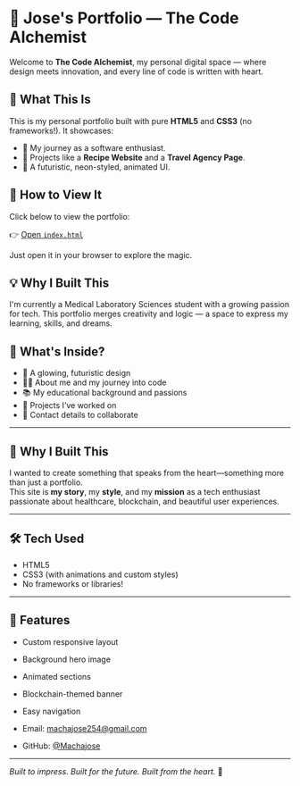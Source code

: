 # 🌟 Jose's Portfolio — The Code Alchemist

Welcome to **The Code Alchemist**, my personal digital space — where design meets innovation, and every line of code is written with heart.

## 🚀 What This Is

This is my personal portfolio built with pure **HTML5** and **CSS3** (no frameworks!). It showcases:

- 🔹 My journey as a software enthusiast.
- 🔹 Projects like a **Recipe Website** and a **Travel Agency Page**.
- 🔹 A futuristic, neon-styled, animated UI.

## 🔧 How to View It

Click below to view the portfolio:

👉 [Open `index.html`](./index.html)

Just open it in your browser to explore the magic.

## 💡 Why I Built This

I'm currently a Medical Laboratory Sciences student with a growing passion for tech. This portfolio merges creativity and logic — a space to express my learning, skills, and dreams.

## 🔮 What's Inside?

- 🎨 A glowing, futuristic design
- 👨‍💻 About me and my journey into code
- 📚 My educational background and passions
- 🧠 Projects I’ve worked on
- 💬 Contact details to collaborate

---

## 🚀 Why I Built This

I wanted to create something that speaks from the heart—something more than just a portfolio.  
This site is **my story**, my **style**, and my **mission** as a tech enthusiast passionate about healthcare, blockchain, and beautiful user experiences.

---

## 🛠️ Tech Used

- HTML5  
- CSS3 (with animations and custom styles)  
- No frameworks or libraries!

---

## 🧩 Features

- Custom responsive layout  
- Background hero image  
- Animated sections  
- Blockchain-themed banner  
- Easy navigation  

- Email: [machajose254@gmail.com](mailto:machajose254@gmail.com)
- GitHub: [@Machajose](https://github.com/Machajose)

---

*Built to impress. Built for the future. Built from the heart.* 💙


